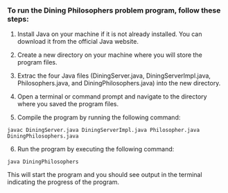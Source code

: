 ### To run the Dining Philosophers problem program, follow these steps:

1. Install Java on your machine if it is not already installed. You can download it from the official Java website.

2. Create a new directory on your machine where you will store the program files.

3. Extrac the four Java files (DiningServer.java, DiningServerImpl.java, Philosophers.java, and DiningPhilosophers.java) into the new directory.

4. Open a terminal or command prompt and navigate to the directory where you saved the program files.

5. Compile the program by running the following command:

```
javac DiningServer.java DiningServerImpl.java Philosopher.java DiningPhilosophers.java
```
6. Run the program by executing the following command:

```
java DiningPhilosophers
```
This will start the program and you should see output in the terminal indicating the progress of the program.